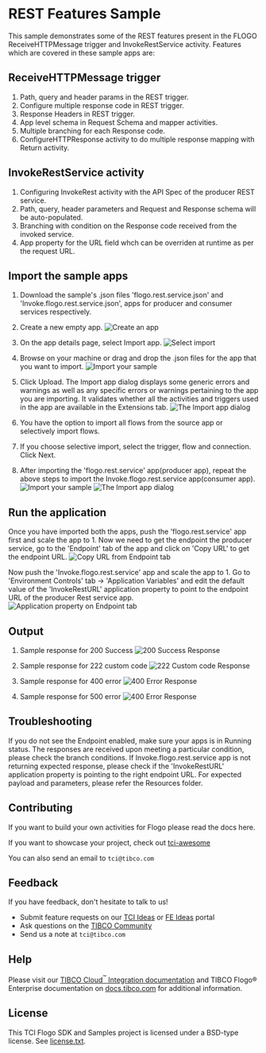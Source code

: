 # REST Features Sample


This sample demonstrates some of the REST features present in the FLOGO ReceiveHTTPMessage trigger and InvokeRestService activity. Features which are covered in these sample apps are:
## ReceiveHTTPMessage trigger
1. Path, query and header params in the REST trigger.
2. Configure multiple response code in REST trigger.
3. Response Headers in REST trigger.
4. App level schema in Request Schema and mapper activities.
5. Multiple branching for each Response code.
6. ConfigureHTTPResponse activity to do multiple response mapping with Return activity.

## InvokeRestService activity
1. Configuring InvokeRest activity with the API Spec of the producer REST service.
2. Path, query, header parameters and Request and Response schema will be auto-populated.
3. Branching with condition on the Response code received from the invoked service.
4. App property for the URL field whch can be overriden at runtime as per the request URL. 

## Import the sample apps
 
1. Download the sample's .json files 'flogo.rest.service.json' and 'Invoke.flogo.rest.service.json', apps for producer and consumer services respectively.

2. Create a new empty app.
![Create an app](../import-screenshots/2.png)

3. On the app details page, select Import app.
![Select import](../import-screenshots/3.png)

4. Browse on your machine or drag and drop the .json files for the app that you want to import.
![Import your sample](./import-screenshots/producer_rest_service.png)

5. Click Upload. The Import app dialog displays some generic errors and warnings as well as any specific errors or warnings pertaining to the app you are importing. It validates whether all the activities and triggers used in the app are available in the Extensions tab.
![The Import app dialog](./import-screenshots/producer_rest_service2.png)

6. You have the option to import all flows from the source app or selectively import flows.

7. If you choose selective import, select the trigger, flow and connection. Click Next.

8. After importing the 'flogo.rest.service' app(producer app), repeat the above steps to import the Invoke.flogo.rest.service app(consumer app).
![Import your sample](./import-screenshots/consumer_invokeRest_app.png)
![The Import app dialog](./import-screenshots/consumer_invokeRest_app2.png)

## Run the application

Once you have imported both the apps, push the 'flogo.rest.service' app first and scale the app to 1. Now we need to get the endpoint the producer service, go to the 'Endpoint' tab of the app and click on 'Copy URL' to get the endpoint URL.
![Copy URL from Endpoint tab](./import-screenshots/copyURL.png)

Now push the 'Invoke.flogo.rest.service' app and scale the app to 1. Go to 'Environment Controls' tab -> 'Application Variables' and edit the default value of the 'InvokeRestURL' application property to point to the endpoint URL of the producer Rest service app.
![Application property on Endpoint tab](./import-screenshots/AppVariable_EnvControls.png)

## Output

1. Sample response for 200 Success 
![200 Success Response](./import-screenshots/200SuccessResponse.png)

2. Sample response for 222 custom code 
![222 Custom code Response](./import-screenshots/222CustomCodeResponse.png)

3. Sample response for 400 error
![400 Error Response](./import-screenshots/400ErrorResponse.png)

4. Sample response for 500 error
![400 Error Response](./import-screenshots/500ServerResponse.png)

## Troubleshooting

If you do not see the Endpoint enabled, make sure your apps is in Running status.
The responses are received upon meeting a particular condition, please check the branch conditions.
If  Invoke.flogo.rest.service app is not returning expected response, please check if the 'InvokeRestURL' application property is pointing to the right endpoint URL.
For expected payload and parameters, please refer the Resources folder.

## Contributing

If you want to build your own activities for Flogo please read the docs here.

If you want to showcase your project, check out [tci-awesome](https://github.com/TIBCOSoftware/tci-awesome)

You can also send an email to `tci@tibco.com`

## Feedback
If you have feedback, don't hesitate to talk to us!

* Submit feature requests on our [TCI Ideas](https://ideas.tibco.com/?project=TCI) or [FE Ideas](https://ideas.tibco.com/?project=FE) portal
* Ask questions on the [TIBCO Community](https://community.tibco.com/answers/product/344006)
* Send us a note at `tci@tibco.com`

## Help

Please visit our [TIBCO Cloud<sup>&trade;</sup> Integration documentation](https://integration.cloud.tibco.com/docs/) and TIBCO Flogo® Enterprise documentation on [docs.tibco.com](https://docs.tibco.com/) for additional information.

## License
This TCI Flogo SDK and Samples project is licensed under a BSD-type license. See [license.txt](license.txt).
